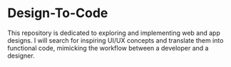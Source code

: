 # Design-To-Code
This repository is dedicated to exploring and implementing web and app designs. I will search for inspiring UI/UX concepts and translate them into functional code, mimicking the workflow between a developer and a designer.

